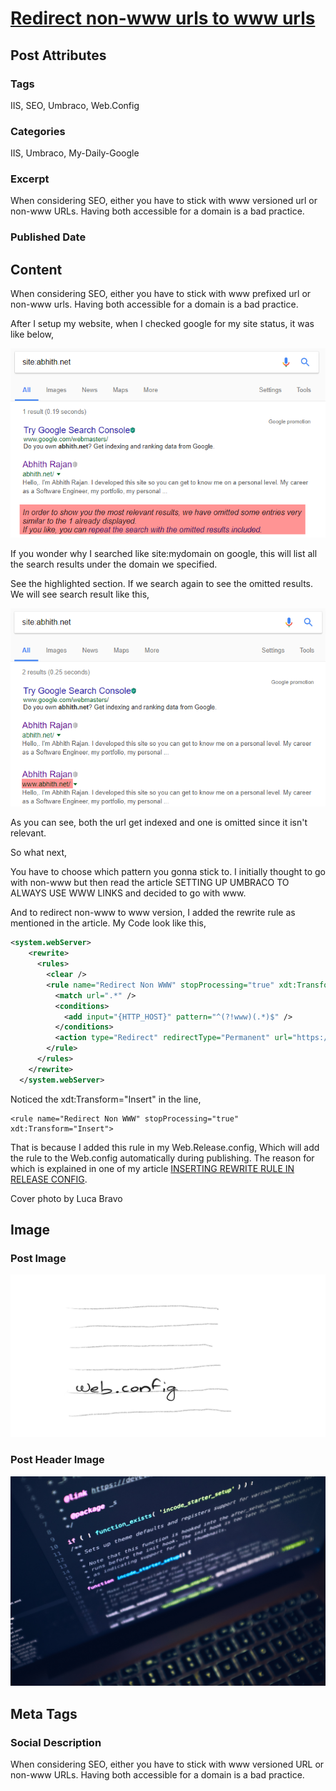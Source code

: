 # [Redirect non-www urls to www urls](https://www.abhith.net/post/redirect-non-www-urls-to-www-urls/)
## Post Attributes
### Tags
IIS, SEO, Umbraco, Web.Config
### Categories
IIS, Umbraco, My-Daily-Google
### Excerpt
When considering SEO, either you have to stick with www versioned url or non-www URLs. Having both accessible for a domain is a bad practice.
### Published Date

## Content
When considering SEO, either you have to stick with www prefixed url or non-www urls. Having both accessible for a domain is a bad practice.

After I setup my website, when I checked google for my site status, it was like below, 

![google search](www.png) 

If you wonder why I searched like site:mydomain on google, this will list all the search results under the domain we specified.

See the highlighted section. If we search again to see the omitted results. We will see search result like this,

![www and non-www](www-error.png)

As you can see, both the url get indexed and one is omitted since it isn't relevant.

So what next,

You have to choose which pattern you gonna stick to. I initially thought to go with non-www but then read the article SETTING UP UMBRACO TO ALWAYS USE WWW LINKS and decided to go with www. 

And to redirect non-www to www version, I added the rewrite rule as mentioned in the article. My Code look like this,
```xml
<system.webServer>
    <rewrite>
      <rules>
        <clear />
        <rule name="Redirect Non WWW" stopProcessing="true" xdt:Transform="Insert">
          <match url=".*" />
          <conditions>
            <add input="{HTTP_HOST}" pattern="^(?!www)(.*)$" />
          </conditions>
          <action type="Redirect" redirectType="Permanent" url="https://www.{C:1}/{R:0}" />
        </rule>
      </rules>
    </rewrite>
  </system.webServer>
  ```
 Noticed the xdt:Transform="Insert" in the line,
```
<rule name="Redirect Non WWW" stopProcessing="true" xdt:Transform="Insert">
```
That is because I added this rule in my Web.Release.config, Which will add the rule to the Web.config automatically during publishing. The reason for which is explained in one of my article [INSERTING REWRITE RULE IN RELEASE CONFIG](https://www.abhith.net/post/inserting-rewrite-rule-in-release-config/).

 

Cover photo by Luca Bravo

## Image
### Post Image
![Post Image](web-config.png) 
### Post Header Image
![Post Header Image](luca-bravo-217276.jpg)

## Meta Tags
### Social Description
When considering SEO, either you have to stick with www versioned URL or non-www URLs. Having both accessible for a domain is a bad practice.
